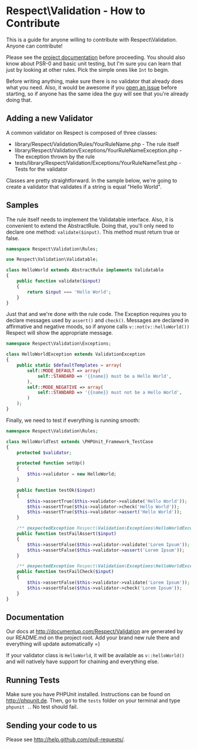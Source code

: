 # Respect\Validation - How to Contribute

This is a guide for anyone willing to contribute with Respect\Validation. Anyone
can contribute!

Please see the [project documentation](http://documentup.com/Respect/Validation)
before proceeding. You should also know about PSR-0 and basic unit testing, but
I'm sure you can learn that just by looking at other rules. Pick the simple ones
like `Int` to begin.

Before writing anything, make sure there is no validator that already does what
you need. Also, it would be awesome if you
[open an issue](http://github.com/Respect/Validation/issues) before starting,
so if anyone has the same idea the guy will see that you're already doing that.

## Adding a new Validator

A common validator on Respect is composed of three classes:

  * library/Respect/Validation/Rules/YourRuleName.php - The rule itself
  * library/Respect/Validation/Exceptions/YourRuleNameException.php - The exception thrown by the rule
  * tests/library/Respect/Validation/Exceptions/YourRuleNameTest.php - Tests for the validator

Classes are pretty straightforward. In the sample below, we're going to create a
validator that validates if a string is equal "Hello World".

## Samples

The rule itself needs to implement the Validatable interface. Also, it is convenient
to extend the AbstractRule. Doing that, you'll only need to declare one method:
`validate($input)`. This method must return true or false.

```php
namespace Respect\Validation\Rules;

use Respect\Validation\Validatable;

class HelloWorld extends AbstractRule implements Validatable
{
    public function validate($input)
    {
        return $input === 'Hello World';
    }
}
```

Just that and we're done with the rule code. The Exception requires you to declare
messages used by `assert()` and `check()`. Messages are declared in affirmative
and negative moods, so if anyone calls `v::not(v::helloWorld())` Respect will show
the appropriate message.

```php
namespace Respect\Validation\Exceptions;

class HelloWorldException extends ValidationException
{
    public static $defaultTemplates = array(
        self::MODE_DEFAULT => array(
            self::STANDARD => '{{name}} must be a Hello World',
        ),
        self::MODE_NEGATIVE => array(
            self::STANDARD => '{{name}} must not be a Hello World',
        )
    );
}
```

Finally, we need to test if everything is running smooth:

```php
namespace Respect\Validation\Rules;

class HelloWorldTest extends \PHPUnit_Framework_TestCase
{
    protected $validator;

    protected function setUp()
    {
        $this->validator = new HelloWorld;
    }

    public function testOk($input)
    {
        $this->assertTrue($this->validator->validate('Hello World'));
        $this->assertTrue($this->validator->check('Hello World'));
        $this->assertTrue($this->validator->assert('Hello World'));
    }

    /** @expectedException Respect\Validation\Exceptions\HelloWorldException */
    public function testFailAssert($input)
    {
        $this->assertFalse($this->validator->validate('Lorem Ipsum'));
        $this->assertFalse($this->validator->assert('Lorem Ipsum'));
    }

    /** @expectedException Respect\Validation\Exceptions\HelloWorldException */
    public function testFailCheck($input)
    {
        $this->assertFalse($this->validator->validate('Lorem Ipsum'));
        $this->assertFalse($this->validator->check('Lorem Ipsum'));
    }
}
```

## Documentation

Our docs at http://documentup.com/Respect/Validation are generated by our
README.md on the project root. Add your brand new rule there and everything will
update automatically =)

If your validator class is `HelloWorld`, it will be available as `v::helloWorld()`
and will natively have support for chaining and everything else.

## Running Tests

Make sure you have PHPUnit installed. Instructions can be found on http://phpunit.de.
Then, go to the `tests` folder on your terminal and type `phpunit .`. No test should fail.

## Sending your code to us

Please see http://help.github.com/pull-requests/.
